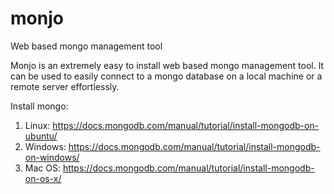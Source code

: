 # monjo
Web based mongo management tool

Monjo is an extremely easy to install web based mongo management tool. It can be used to easily connect to a mongo database on a local machine or a remote server effortlessly.

Install mongo: 
1. Linux: https://docs.mongodb.com/manual/tutorial/install-mongodb-on-ubuntu/
2. Windows: https://docs.mongodb.com/manual/tutorial/install-mongodb-on-windows/
3. Mac OS: https://docs.mongodb.com/manual/tutorial/install-mongodb-on-os-x/


